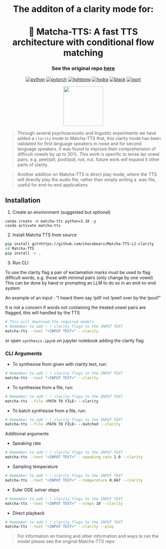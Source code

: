 <div align="center">

# The additon of a clarity mode for:
# 🍵 Matcha-TTS: A fast TTS architecture with conditional flow matching

### See the original repo [here](https://github.com/shivammehta25/Matcha-TTS)

[![python](https://img.shields.io/badge/-Python_3.10-blue?logo=python&logoColor=white)](https://www.python.org/downloads/release/python-3100/)
[![pytorch](https://img.shields.io/badge/PyTorch_2.0+-ee4c2c?logo=pytorch&logoColor=white)](https://pytorch.org/get-started/locally/)
[![lightning](https://img.shields.io/badge/-Lightning_2.0+-792ee5?logo=pytorchlightning&logoColor=white)](https://pytorchlightning.ai/)
[![hydra](https://img.shields.io/badge/Config-Hydra_1.3-89b8cd)](https://hydra.cc/)
[![black](https://img.shields.io/badge/Code%20Style-Black-black.svg?labelColor=gray)](https://black.readthedocs.io/en/stable/)
[![isort](https://img.shields.io/badge/%20imports-isort-%231674b1?style=flat&labelColor=ef8336)](https://pycqa.github.io/isort/)

<p style="text-align: center;">
  <img src="https://shivammehta25.github.io/Matcha-TTS/images/logo.png" height="128"/>
</p>

</div>

> Through several psychoacoustic and lingustic experiments we have added a `clarity` mode to Matcha-TTS that, this clarity mode has been validated for first language speakers in noise and for second language speakers. It was found to improve their comprehension of
> difficult vowels by up to 30%. This work is specific to tense lax vowel pairs, e.g. peel/pill, pool/pull, not, nut. future work will expand it other parts of clarity.

>  Another addition on Matcha-TTS is direct play mode, where the TTS will directly play the audio file, rather than simply writing a .wav file, useful for end-to-end applications


## Installation

1. Create an environment (suggested but optional)

```
conda create -n matcha-tts python=3.10 -y
conda activate matcha-tts
```

2. Install Matcha TTS from source

```bash
pip install git+https://github.com/chocobearz/Matcha-TTS-L2-clarity
cd Matcha-TTS
pip install -e .
```

3. Run CLI

To use the clarity flag a pair of exclamation marks must be used to flag difficult words, e.g. those with minimal pairs (only change by one vowel)
This can be done by hand or prompting an LLM to do so in an end-to-end system

An example of an input : "I heard them say !pill! not !peel! over by the !pool!"

It is not a concern if words not containing the treated vowel pairs are flagged, this will handled by the TTS

```bash
# This will download the required models
# Remember to add ! ! clarity flags to the INPUT TEXT
matcha-tts --text "<INPUT TEXT>" --clarity
```

or open `synthesis.ipynb` on jupyter notebook adding the clarity flag

### CLI Arguments

- To synthesise from given with clarity text, run:

```bash
# Remember to add ! ! clarity flags to the INPUT TEXT
matcha-tts --text "<INPUT TEXT>" --clarity
```

- To synthesise from a file, run:

```bash
# Remember to add ! ! clarity flags to the INPUT TEXT
matcha-tts --file <PATH TO FILE> --clarity
```

- To batch synthesise from a file, run:

```bash
# Remember to add ! ! clarity flags to the INPUT TEXT
matcha-tts --file <PATH TO FILE> --batched --clarity
```

Additional arguments

- Speaking rate

```bash
# Remember to add ! ! clarity flags to the INPUT TEXT
matcha-tts --text "<INPUT TEXT>" --speaking_rate 1.0 --clarity
```

- Sampling temperature

```bash
# Remember to add ! ! clarity flags to the INPUT TEXT
matcha-tts --text "<INPUT TEXT>" --temperature 0.667 --clarity
```

- Euler ODE solver steps

```bash
# Remember to add ! ! clarity flags to the INPUT TEXT
matcha-tts --text "<INPUT TEXT>" --steps 10 --clarity
```

- Direct playback

```bash
# Remember to add ! ! clarity flags to the INPUT TEXT
matcha-tts --text "<INPUT TEXT>" --clarity --play
```

> For information on training and other information and ways to run the model please see the original Matcha-TTS repo
